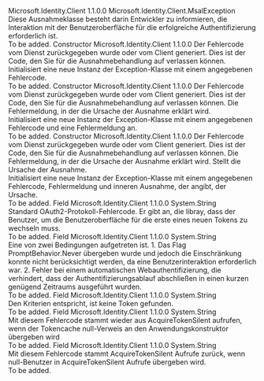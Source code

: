 <Type Name="MsalUiRequiredException" FullName="Microsoft.Identity.Client.MsalUiRequiredException">
  <TypeSignature Language="C#" Value="public class MsalUiRequiredException : Microsoft.Identity.Client.MsalException" />
  <TypeSignature Language="ILAsm" Value=".class public auto ansi beforefieldinit MsalUiRequiredException extends Microsoft.Identity.Client.MsalException" />
  <TypeSignature Language="DocId" Value="T:Microsoft.Identity.Client.MsalUiRequiredException" />
  <TypeSignature Language="VB.NET" Value="Public Class MsalUiRequiredException&#xA;Inherits MsalException" />
  <TypeSignature Language="F#" Value="type MsalUiRequiredException = class&#xA;    inherit MsalException" />
  <AssemblyInfo>
    <AssemblyName>Microsoft.Identity.Client</AssemblyName>
    <AssemblyVersion>1.1.0.0</AssemblyVersion>
  </AssemblyInfo>
  <Base>
    <BaseTypeName>Microsoft.Identity.Client.MsalException</BaseTypeName>
  </Base>
  <Interfaces />
  <Docs>
    <summary>
            Diese Ausnahmeklasse besteht darin Entwickler zu informieren, die Interaktion mit der Benutzeroberfläche für die erfolgreiche Authentifizierung erforderlich ist.
            </summary>
    <remarks>To be added.</remarks>
  </Docs>
  <Members>
    <Member MemberName=".ctor">
      <MemberSignature Language="C#" Value="public MsalUiRequiredException (string errorCode);" />
      <MemberSignature Language="ILAsm" Value=".method public hidebysig specialname rtspecialname instance void .ctor(string errorCode) cil managed" />
      <MemberSignature Language="DocId" Value="M:Microsoft.Identity.Client.MsalUiRequiredException.#ctor(System.String)" />
      <MemberSignature Language="VB.NET" Value="Public Sub New (errorCode As String)" />
      <MemberSignature Language="F#" Value="new Microsoft.Identity.Client.MsalUiRequiredException : string -&gt; Microsoft.Identity.Client.MsalUiRequiredException" Usage="new Microsoft.Identity.Client.MsalUiRequiredException errorCode" />
      <MemberType>Constructor</MemberType>
      <AssemblyInfo>
        <AssemblyName>Microsoft.Identity.Client</AssemblyName>
        <AssemblyVersion>1.1.0.0</AssemblyVersion>
      </AssemblyInfo>
      <Parameters>
        <Parameter Name="errorCode" Type="System.String" />
      </Parameters>
      <Docs>
        <param name="errorCode">
            Der Fehlercode vom Dienst zurückgegeben wurde oder vom Client generiert. Dies ist der Code, den Sie für die Ausnahmebehandlung auf verlassen können.
            </param>
        <summary>
            Initialisiert eine neue Instanz der Exception-Klasse mit einem angegebenen Fehlercode.
            </summary>
        <remarks>To be added.</remarks>
      </Docs>
    </Member>
    <Member MemberName=".ctor">
      <MemberSignature Language="C#" Value="public MsalUiRequiredException (string errorCode, string errorMessage);" />
      <MemberSignature Language="ILAsm" Value=".method public hidebysig specialname rtspecialname instance void .ctor(string errorCode, string errorMessage) cil managed" />
      <MemberSignature Language="DocId" Value="M:Microsoft.Identity.Client.MsalUiRequiredException.#ctor(System.String,System.String)" />
      <MemberSignature Language="VB.NET" Value="Public Sub New (errorCode As String, errorMessage As String)" />
      <MemberSignature Language="F#" Value="new Microsoft.Identity.Client.MsalUiRequiredException : string * string -&gt; Microsoft.Identity.Client.MsalUiRequiredException" Usage="new Microsoft.Identity.Client.MsalUiRequiredException (errorCode, errorMessage)" />
      <MemberType>Constructor</MemberType>
      <AssemblyInfo>
        <AssemblyName>Microsoft.Identity.Client</AssemblyName>
        <AssemblyVersion>1.1.0.0</AssemblyVersion>
      </AssemblyInfo>
      <Parameters>
        <Parameter Name="errorCode" Type="System.String" />
        <Parameter Name="errorMessage" Type="System.String" />
      </Parameters>
      <Docs>
        <param name="errorCode">
            Der Fehlercode vom Dienst zurückgegeben wurde oder vom Client generiert. Dies ist der Code, den Sie für die Ausnahmebehandlung auf verlassen können.
            </param>
        <param name="errorMessage">Die Fehlermeldung, in der die Ursache der Ausnahme erklärt wird.</param>
        <summary>
            Initialisiert eine neue Instanz der Exception-Klasse mit einem angegebenen Fehlercode und eine Fehlermeldung an.
            </summary>
        <remarks>To be added.</remarks>
      </Docs>
    </Member>
    <Member MemberName=".ctor">
      <MemberSignature Language="C#" Value="public MsalUiRequiredException (string errorCode, string errorMessage, Exception innerException);" />
      <MemberSignature Language="ILAsm" Value=".method public hidebysig specialname rtspecialname instance void .ctor(string errorCode, string errorMessage, class System.Exception innerException) cil managed" />
      <MemberSignature Language="DocId" Value="M:Microsoft.Identity.Client.MsalUiRequiredException.#ctor(System.String,System.String,System.Exception)" />
      <MemberSignature Language="VB.NET" Value="Public Sub New (errorCode As String, errorMessage As String, innerException As Exception)" />
      <MemberSignature Language="F#" Value="new Microsoft.Identity.Client.MsalUiRequiredException : string * string * Exception -&gt; Microsoft.Identity.Client.MsalUiRequiredException" Usage="new Microsoft.Identity.Client.MsalUiRequiredException (errorCode, errorMessage, innerException)" />
      <MemberType>Constructor</MemberType>
      <AssemblyInfo>
        <AssemblyName>Microsoft.Identity.Client</AssemblyName>
        <AssemblyVersion>1.1.0.0</AssemblyVersion>
      </AssemblyInfo>
      <Parameters>
        <Parameter Name="errorCode" Type="System.String" />
        <Parameter Name="errorMessage" Type="System.String" />
        <Parameter Name="innerException" Type="System.Exception" />
      </Parameters>
      <Docs>
        <param name="errorCode">
            Der Fehlercode vom Dienst zurückgegeben wurde oder vom Client generiert. Dies ist der Code, den Sie für die Ausnahmebehandlung auf verlassen können.
            </param>
        <param name="errorMessage">Die Fehlermeldung, in der die Ursache der Ausnahme erklärt wird.</param>
        <param name="innerException">Stellt die Ursache der Ausnahme.</param>
        <summary>
            Initialisiert eine neue Instanz der Exception-Klasse mit einem angegebenen Fehlercode, Fehlermeldung und inneren Ausnahme, der angibt, der Ursache.
            </summary>
        <remarks>To be added.</remarks>
      </Docs>
    </Member>
    <Member MemberName="InvalidGrantError">
      <MemberSignature Language="C#" Value="public static readonly string InvalidGrantError;" />
      <MemberSignature Language="ILAsm" Value=".field public static initonly string InvalidGrantError" />
      <MemberSignature Language="DocId" Value="F:Microsoft.Identity.Client.MsalUiRequiredException.InvalidGrantError" />
      <MemberSignature Language="VB.NET" Value="Public Shared ReadOnly InvalidGrantError As String " />
      <MemberSignature Language="F#" Value=" staticval mutable InvalidGrantError : string" Usage="Microsoft.Identity.Client.MsalUiRequiredException.InvalidGrantError" />
      <MemberType>Field</MemberType>
      <AssemblyInfo>
        <AssemblyName>Microsoft.Identity.Client</AssemblyName>
        <AssemblyVersion>1.1.0.0</AssemblyVersion>
      </AssemblyInfo>
      <ReturnValue>
        <ReturnType>System.String</ReturnType>
      </ReturnValue>
      <Docs>
        <summary>
            Standard OAuth2-Protokoll-Fehlercode. Er gibt an, die libray, dass der Benutzer, um die Benutzeroberfläche für die erste eines neuen Tokens zu wechseln muss.
            </summary>
        <remarks>To be added.</remarks>
      </Docs>
    </Member>
    <Member MemberName="NoPromptFailedError">
      <MemberSignature Language="C#" Value="public static readonly string NoPromptFailedError;" />
      <MemberSignature Language="ILAsm" Value=".field public static initonly string NoPromptFailedError" />
      <MemberSignature Language="DocId" Value="F:Microsoft.Identity.Client.MsalUiRequiredException.NoPromptFailedError" />
      <MemberSignature Language="VB.NET" Value="Public Shared ReadOnly NoPromptFailedError As String " />
      <MemberSignature Language="F#" Value=" staticval mutable NoPromptFailedError : string" Usage="Microsoft.Identity.Client.MsalUiRequiredException.NoPromptFailedError" />
      <MemberType>Field</MemberType>
      <AssemblyInfo>
        <AssemblyName>Microsoft.Identity.Client</AssemblyName>
        <AssemblyVersion>1.1.0.0</AssemblyVersion>
      </AssemblyInfo>
      <ReturnValue>
        <ReturnType>System.String</ReturnType>
      </ReturnValue>
      <Docs>
        <summary>
            Eine von zwei Bedingungen aufgetreten ist.
            1. Das Flag PromptBehavior.Never übergeben wurde und jedoch die Einschränkung konnte nicht berücksichtigt werden, da eine Benutzerinteraktion erforderlich war.
            2. Fehler bei einem automatischen Webauthentifizierung, die verhindert, dass der Authentifizierungsablauf abschließen in einen kurzen genügend Zeitraums ausgeführt wurden.
            </summary>
        <remarks>To be added.</remarks>
      </Docs>
    </Member>
    <Member MemberName="NoTokensFoundError">
      <MemberSignature Language="C#" Value="public static readonly string NoTokensFoundError;" />
      <MemberSignature Language="ILAsm" Value=".field public static initonly string NoTokensFoundError" />
      <MemberSignature Language="DocId" Value="F:Microsoft.Identity.Client.MsalUiRequiredException.NoTokensFoundError" />
      <MemberSignature Language="VB.NET" Value="Public Shared ReadOnly NoTokensFoundError As String " />
      <MemberSignature Language="F#" Value=" staticval mutable NoTokensFoundError : string" Usage="Microsoft.Identity.Client.MsalUiRequiredException.NoTokensFoundError" />
      <MemberType>Field</MemberType>
      <AssemblyInfo>
        <AssemblyName>Microsoft.Identity.Client</AssemblyName>
        <AssemblyVersion>1.1.0.0</AssemblyVersion>
      </AssemblyInfo>
      <ReturnValue>
        <ReturnType>System.String</ReturnType>
      </ReturnValue>
      <Docs>
        <summary>
            Den Kriterien entspricht, ist keine Token gefunden.
            </summary>
        <remarks>To be added.</remarks>
      </Docs>
    </Member>
    <Member MemberName="TokenCacheNullError">
      <MemberSignature Language="C#" Value="public static readonly string TokenCacheNullError;" />
      <MemberSignature Language="ILAsm" Value=".field public static initonly string TokenCacheNullError" />
      <MemberSignature Language="DocId" Value="F:Microsoft.Identity.Client.MsalUiRequiredException.TokenCacheNullError" />
      <MemberSignature Language="VB.NET" Value="Public Shared ReadOnly TokenCacheNullError As String " />
      <MemberSignature Language="F#" Value=" staticval mutable TokenCacheNullError : string" Usage="Microsoft.Identity.Client.MsalUiRequiredException.TokenCacheNullError" />
      <MemberType>Field</MemberType>
      <AssemblyInfo>
        <AssemblyName>Microsoft.Identity.Client</AssemblyName>
        <AssemblyVersion>1.1.0.0</AssemblyVersion>
      </AssemblyInfo>
      <ReturnValue>
        <ReturnType>System.String</ReturnType>
      </ReturnValue>
      <Docs>
        <summary>
            Mit diesem Fehlercode stammt wieder aus AcquireTokenSilent aufrufen, wenn der Tokencache null-Verweis an den Anwendungskonstruktor übergeben wird
            </summary>
        <remarks>To be added.</remarks>
      </Docs>
    </Member>
    <Member MemberName="UserNullError">
      <MemberSignature Language="C#" Value="public static readonly string UserNullError;" />
      <MemberSignature Language="ILAsm" Value=".field public static initonly string UserNullError" />
      <MemberSignature Language="DocId" Value="F:Microsoft.Identity.Client.MsalUiRequiredException.UserNullError" />
      <MemberSignature Language="VB.NET" Value="Public Shared ReadOnly UserNullError As String " />
      <MemberSignature Language="F#" Value=" staticval mutable UserNullError : string" Usage="Microsoft.Identity.Client.MsalUiRequiredException.UserNullError" />
      <MemberType>Field</MemberType>
      <AssemblyInfo>
        <AssemblyName>Microsoft.Identity.Client</AssemblyName>
        <AssemblyVersion>1.1.0.0</AssemblyVersion>
      </AssemblyInfo>
      <ReturnValue>
        <ReturnType>System.String</ReturnType>
      </ReturnValue>
      <Docs>
        <summary>
            Mit diesem Fehlercode stammt AcquireTokenSilent Aufrufe zurück, wenn null-Benutzer in AcquireTokenSilent Aufrufe übergeben wird.
            </summary>
        <remarks>To be added.</remarks>
      </Docs>
    </Member>
  </Members>
</Type>